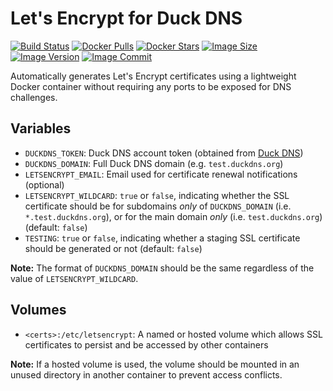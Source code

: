 # Let's Encrypt for Duck DNS

[![Build Status](https://github.com/maksimstojkovic/docker-letsencrypt/workflows/docker%20build/badge.svg)](https://github.com/maksimstojkovic/docker-letsencrypt)
[![Docker Pulls](https://img.shields.io/docker/pulls/maksimstojkovic/letsencrypt)](https://hub.docker.com/repository/docker/maksimstojkovic/letsencrypt)
[![Docker Stars](https://img.shields.io/docker/stars/maksimstojkovic/letsencrypt)](https://hub.docker.com/repository/docker/maksimstojkovic/letsencrypt)
[![Image Size](https://images.microbadger.com/badges/image/maksimstojkovic/letsencrypt.svg)](https://hub.docker.com/repository/docker/maksimstojkovic/letsencrypt)
[![Image Version](https://images.microbadger.com/badges/version/maksimstojkovic/letsencrypt.svg)](https://hub.docker.com/repository/docker/maksimstojkovic/letsencrypt)
[![Image Commit](https://images.microbadger.com/badges/commit/maksimstojkovic/letsencrypt.svg)](https://github.com/maksimstojkovic/docker-letsencrypt)

Automatically generates Let's Encrypt certificates using a lightweight Docker container without requiring any ports to be exposed for DNS challenges.

## Variables

* `DUCKDNS_TOKEN`: Duck DNS account token (obtained from [Duck DNS](https://www.duckdns.org))
* `DUCKDNS_DOMAIN`: Full Duck DNS domain (e.g. `test.duckdns.org`)
* `LETSENCRYPT_EMAIL`: Email used for certificate renewal notifications (optional)
* `LETSENCRYPT_WILDCARD`: `true` or `false`, indicating whether the SSL certificate should be for subdomains *only* of `DUCKDNS_DOMAIN` (i.e. `*.test.duckdns.org`), or for the main domain *only* (i.e. `test.duckdns.org`) (default: `false`)
* `TESTING`: `true` or `false`, indicating whether a staging SSL certificate should be generated or not (default: `false`)

**Note:** The format of `DUCKDNS_DOMAIN` should be the same regardless of the value of `LETSENCRYPT_WILDCARD`.

## Volumes

* `<certs>:/etc/letsencrypt`: A named or hosted volume which allows SSL certificates to persist and be accessed by other containers

**Note:** If a hosted volume is used, the volume should be mounted in an unused directory in another container to prevent access conflicts.
